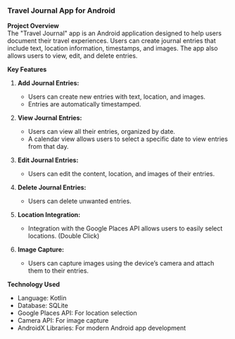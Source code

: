### Travel Journal App for Android  
**Project Overview**  
The "Travel Journal" app is an Android application designed to help users document their travel experiences. Users can create journal entries that include text, location information, timestamps, and images. The app also allows users to view, edit, and delete entries.

**Key Features**  
1. **Add Journal Entries:**  
   - Users can create new entries with text, location, and images.  
   - Entries are automatically timestamped.

2. **View Journal Entries:**  
   - Users can view all their entries, organized by date.  
   - A calendar view allows users to select a specific date to view entries from that day.

3. **Edit Journal Entries:**  
   - Users can edit the content, location, and images of their entries.

4. **Delete Journal Entries:**  
   - Users can delete unwanted entries.

5. **Location Integration:**  
   - Integration with the Google Places API allows users to easily select locations. (Double Click)

6. **Image Capture:**  
   - Users can capture images using the device’s camera and attach them to their entries.

**Technology Used**  
- Language: Kotlin  
- Database: SQLite  
- Google Places API: For location selection  
- Camera API: For image capture  
- AndroidX Libraries: For modern Android app development

